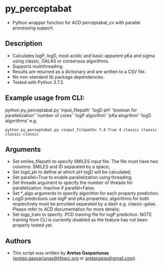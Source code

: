 # py_perceptabat
* Python wrapper function for ACD perceptabat_cv with parallel processing support.

## Description
* Calculates logP, logD, most acidic and basic apparent pKa and sigma using classic, GALAS or consensus algorithms.
* Supports multithreading.
* Results are returned as a dictionary and are written to a CSV file.
* No non-standard lib package dependencies.
* Tested with Python 3.7.2.

## Example usage from CLI:
python py_perceptabat.py 'input_filepath' 'logD pH' 'boolean for parallelization' 'number of cores' 'logP algorithm' 'pKa alogrithm' 'logD algorithms'
e.g.
```
python py_perceptabat.py <input_filepath> 7.4 True 4 classic classic classic-classic
```

## Arguments
* Set smiles_filepath to specify SMILES input file. The file must have two columns: SMILES and ID separated by a space;
* Set logd_ph to define at which pH logD will be calculated;
* Set parallel=True to enable parallelization using threading;
* Set threads argument to specify the number of threads for parallelization. Inactive if parallel=False;
* Set *_algo arguments to specify algorithm for each property prediction.
* LogD predictions use logP and pKa properties; algorithms for both respectively must be provided separated by a dash e.g. classic-galas. Please refer to ACD documentation for more details;
* Set logp_train to specify .PCD training file for logP prediction. NOTE training from CLI is currently disabled as the feature has not been properly tested yet.

## Authors
* This script was written by **Aretas Gaspariunas** (aretas.gaspariunas@lifearc.org or aretasgasp@gmail.com).
